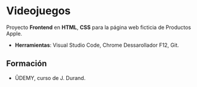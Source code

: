 # Videojuegos
Proyecto **Frontend** en **HTML**, **CSS** para la página web ficticia de Productos Apple.

- **Herramientas**: Visual Studio Code, Chrome Dessarollador F12, Git.


## Formación
- ÛDEMY, curso de J. Durand.
